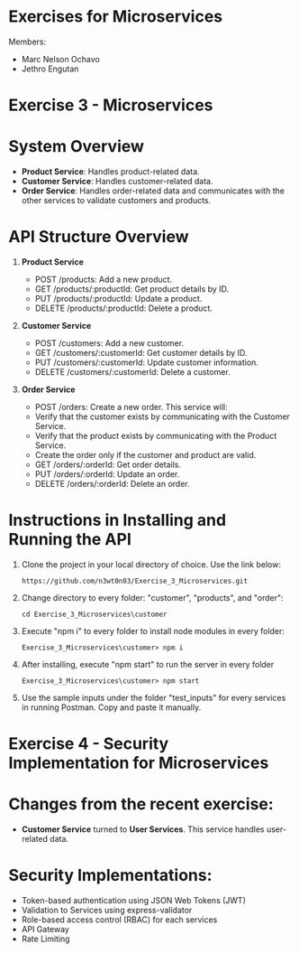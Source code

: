 # Exercises for Microservices

Members:

- Marc Nelson Ochavo
- Jethro Engutan

# Exercise 3 - Microservices

# System Overview

- **Product Service**: Handles product-related data.
- **Customer Service**: Handles customer-related data.
- **Order Service**: Handles order-related data and communicates with the other services to validate customers and products.

# API Structure Overview

1.  **Product Service**

    - POST /products: Add a new product.
    - GET /products/:productId: Get product details by ID.
    - PUT /products/:productId: Update a product.
    - DELETE /products/:productId: Delete a product.

2.  **Customer Service**

    - POST /customers: Add a new customer.
    - GET /customers/:customerId: Get customer details by ID.
    - PUT /customers/:customerId: Update customer information.
    - DELETE /customers/:customerId: Delete a customer.

3.  **Order Service**
    - POST /orders: Create a new order. This service will:
    - Verify that the customer exists by communicating with the Customer Service.
    - Verify that the product exists by communicating with the Product Service.
    - Create the order only if the customer and product are valid.
    - GET /orders/:orderId: Get order details.
    - PUT /orders/:orderId: Update an order.
    - DELETE /orders/:orderId: Delete an order.

# Instructions in Installing and Running the API

1. Clone the project in your local directory of choice. Use the link below:

   ```
   https://github.com/n3wt0n03/Exercise_3_Microservices.git
   ```

2. Change directory to every folder: "customer", "products", and "order":

   ```
   cd Exercise_3_Microservices\customer
   ```

3. Execute "npm i" to every folder to install node modules in every folder:
   ```
   Exercise_3_Microservices\customer> npm i
   ```
4. After installing, execute "npm start" to run the server in every folder

   ```
   Exercise_3_Microservices\customer> npm start
   ```

5. Use the sample inputs under the folder "test_inputs" for every services in running Postman. Copy and paste it manually.

# Exercise 4 - Security Implementation for Microservices

# Changes from the recent exercise:

- **Customer Service** turned to **User Services**. This service handles user-related data.

# Security Implementations:

- Token-based authentication using JSON Web Tokens (JWT)
- Validation to Services using express-validator
- Role-based access control (RBAC) for each services
- API Gateway
- Rate Limiting
